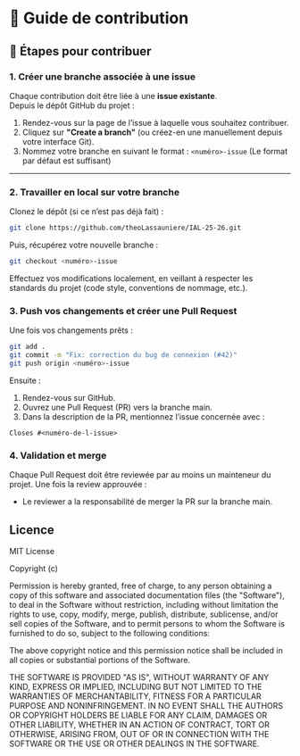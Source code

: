 # 🤝 Guide de contribution

## 🚀 Étapes pour contribuer

### 1. Créer une branche associée à une issue

Chaque contribution doit être liée à une **issue existante**.  
Depuis le dépôt GitHub du projet :

1. Rendez-vous sur la page de l’issue à laquelle vous souhaitez contribuer.
2. Cliquez sur **"Create a branch"** (ou créez-en une manuellement depuis votre interface Git).
3. Nommez votre branche en suivant le format : ``<numéro>-issue`` (Le format par défaut est suffisant)

---

### 2. Travailler en local sur votre branche

Clonez le dépôt (si ce n’est pas déjà fait) :
```bash
git clone https://github.com/theoLassauniere/IAL-25-26.git
```

Puis, récupérez votre nouvelle branche :
```bash
git checkout <numéro>-issue
```

Effectuez vos modifications localement, en veillant à respecter 
les standards du projet (code style, conventions de nommage, etc.).

### 3. Push vos changements et créer une Pull Request

Une fois vos changements prêts :
```bash
git add .
git commit -m "Fix: correction du bug de connexion (#42)"
git push origin <numéro>-issue
```

Ensuite :

1) Rendez-vous sur GitHub.
2) Ouvrez une Pull Request (PR) vers la branche main.
3) Dans la description de la PR, mentionnez l’issue concernée avec :
```
Closes #<numéro-de-l-issue>
```

### 4. Validation et merge

Chaque Pull Request doit être reviewée par au moins un mainteneur du projet.
Une fois la review approuvée :

- Le reviewer a la responsabilité de merger la PR sur la branche main.

## Licence

MIT License

Copyright (c)

Permission is hereby granted, free of charge, to any person obtaining a copy
of this software and associated documentation files (the "Software"), to deal
in the Software without restriction, including without limitation the rights
to use, copy, modify, merge, publish, distribute, sublicense, and/or sell
copies of the Software, and to permit persons to whom the Software is
furnished to do so, subject to the following conditions:

The above copyright notice and this permission notice shall be included in all
copies or substantial portions of the Software.

THE SOFTWARE IS PROVIDED "AS IS", WITHOUT WARRANTY OF ANY KIND, EXPRESS OR
IMPLIED, INCLUDING BUT NOT LIMITED TO THE WARRANTIES OF MERCHANTABILITY,
FITNESS FOR A PARTICULAR PURPOSE AND NONINFRINGEMENT. IN NO EVENT SHALL THE
AUTHORS OR COPYRIGHT HOLDERS BE LIABLE FOR ANY CLAIM, DAMAGES OR OTHER
LIABILITY, WHETHER IN AN ACTION OF CONTRACT, TORT OR OTHERWISE, ARISING FROM,
OUT OF OR IN CONNECTION WITH THE SOFTWARE OR THE USE OR OTHER DEALINGS IN THE
SOFTWARE.
